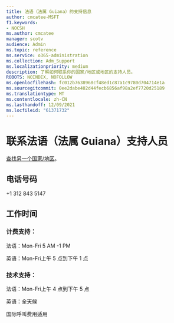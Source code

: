 ```yaml
---
title: 法语（法属 Guiana）的支持信息
author: cmcatee-MSFT
f1.keywords:
- NOCSH
ms.author: cmcatee
manager: scotv
audience: Admin
ms.topic: reference
ms.service: o365-administration
ms.collection: Adm_Support
ms.localizationpriority: medium
description: 了解如何联系你的国家/地区或地区的支持人员。
ROBOTS: NOINDEX, NOFOLLOW
ms.openlocfilehash: fc012b7638968cf48ed1c87a1c9780d704714e1a
ms.sourcegitcommit: 0ee2dabe402d44fecb6856af98a2ef7720d25189
ms.translationtype: MT
ms.contentlocale: zh-CN
ms.lasthandoff: 12/09/2021
ms.locfileid: "61371732"
---
```

# <a name="contact-support-for-french-guiana"></a>联系法语（法属 Guiana）支持人员

[查找另一个国家/地区](../get-help-support.md)。

## <a name="phone-number"></a>电话号码
+1 312 843 5147

## <a name="hours"></a>工作时间
### <a name="billing-support"></a>计费支持：

法语：Mon-Fri 5 AM -1 PM

英语：Mon-Fri上午 5 点到下午 1 点

### <a name="technical-support"></a>技术支持：

法语：Mon-Fri上午 4 点到下午 5 点

英语：全天候

国际呼叫费用适用
